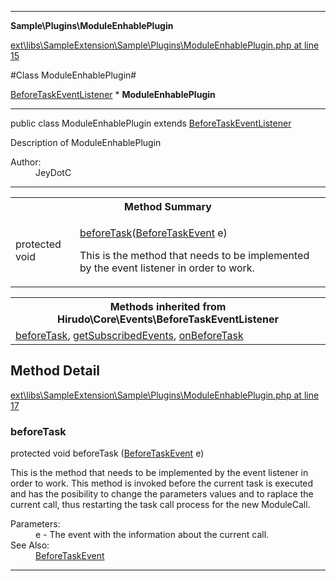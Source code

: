 

- - -

**Sample\Plugins\ModuleEnhablePlugin**


<a href="https://github.com/JeyDotC/Hirudo/blob/master/ext/libs/SampleExtension/Sample/Plugins/ModuleEnhablePlugin.php#L15" >ext\libs\SampleExtension\Sample\Plugins\ModuleEnhablePlugin.php at line 15</a>

#Class ModuleEnhablePlugin#

<a href="https://github.com/JeyDotC/Hirudo-docs/blob/master/hirudo/core/events/beforetaskeventlistener.md">BeforeTaskEventListener</a>
    * **ModuleEnhablePlugin**




- - -

<p class="signature"><span class='k'>public  class</span> <span class='nx'>ModuleEnhablePlugin</span>
extends <a href="https://github.com/JeyDotC/Hirudo-docs/blob/master/hirudo/core/events/beforetaskeventlistener.md">BeforeTaskEventListener</a>

</p>

<div class="comment" id="overview_description"><p>Description of ModuleEnhablePlugin</p></div>

<dl>
<dt>Author:</dt>
<dd>JeyDotC</dd>
</dl>


- - -

<table id="summary_method">
<tr><th colspan="2">Method Summary</th></tr>
<tr>
<td><span class='k'>protected </span> <span class='nx'>void</span></td>
<td class="description"><p class="name"><a href="#beforetask">beforeTask</a>(<a href="https://github.com/JeyDotC/Hirudo/blob/master/hirudo/core/events/BeforeTaskEvent.md">BeforeTaskEvent</a> e)</p><p class="description">This is the method that needs to be implemented by the event listener in
order to work. </p></td>
</tr>
</table>

<table class="inherit">
<tr><th colspan="2">Methods inherited from Hirudo\Core\Events\BeforeTaskEventListener</th></tr>
<tr><td><a href="https://github.com/JeyDotC/Hirudo-docs/blob/master/hirudo/core/events/beforetaskeventlistener.md">beforeTask</a>, <a href="https://github.com/JeyDotC/Hirudo-docs/blob/master/hirudo/core/events/beforetaskeventlistener.md">getSubscribedEvents</a>, <a href="https://github.com/JeyDotC/Hirudo-docs/blob/master/hirudo/core/events/beforetaskeventlistener.md">onBeforeTask</a></td></tr></table>

<h2 id="detail_method">Method Detail</h2>

<a href="https://github.com/JeyDotC/Hirudo/blob/master/ext/libs/SampleExtension/Sample/Plugins/ModuleEnhablePlugin.php#L17" >ext\libs\SampleExtension\Sample\Plugins\ModuleEnhablePlugin.php at line 17</a>

<h3 id="beforeTask()">beforeTask</h3>
<span class='k'>protected </span> <span class='nx'>void</span> <span class='nf'>beforeTask</span> (<a href="https://github.com/JeyDotC/Hirudo/blob/master/hirudo/core/events/BeforeTaskEvent.md">BeforeTaskEvent</a> e)

<div class="details">
<p>This is the method that needs to be implemented by the event listener in
order to work. This method is invoked before the current task is executed
and has the posibility to change the parameters values and to raplace the
current call, thus restarting the task call process for the new ModuleCall.</p><dl>
<dt>Parameters:</dt>
<dd>e - The event with the information about the current call.</dd>
<dt>See Also:</dt>
<dd><a href="../../hirudo/core/events/beforetaskevent.html">BeforeTaskEvent</a></dd>
</dl>

</div>

- - -

